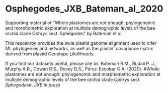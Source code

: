 # Osphegodes_JXB_Bateman_al_2020
Supporting material of "Whole plastomes are not enough: phylogenomic and morphometric exploration at multiple demographic levels of the bee orchid clade Ophrys sect. Sphegodes" by Bateman et al.

This repositroy provides the wole plastid genome alignment used to infer ML phylogenies and networks, as well as the plastid' covariance matrix derived from plastid Genotype Likelihoods.

If you find our datasets useful, please cite as:
Bateman R.M., Rudall P. J., Murphy A.R., Cowan R.S., Devey D.S., Pérez-Escobar O.A. (2020). #Whole plastomes are not enough: phylogenomic and morphometric exploration at multiple demographic levels of the bee orchid clade *Ophrys* sect. *Sphegodes*#. *JXB in press*

